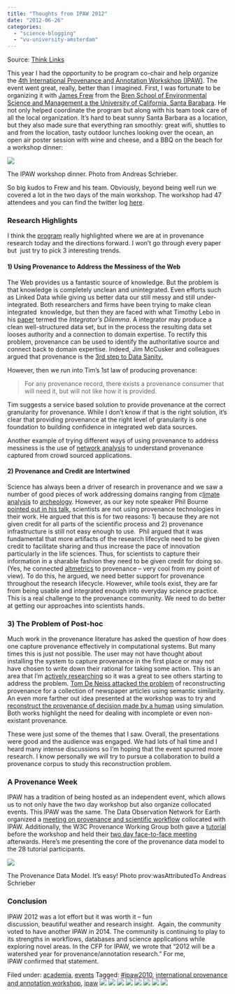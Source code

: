 ```yaml
---
title: "Thoughts from IPAW 2012"
date: "2012-06-26"
categories: 
  - "science-blogging"
  - "vu-university-amsterdam"
---
```


Source: [Think Links](http://thinklinks.wordpress.com/feed/)

This year I had the opportunity to be program co-chair and help organize the [4th International Provenance and Annotation Workskhop (IPAW)](http://ipaw2012.bren.ucsb.edu/). The event went great, really, better than I imagined. First, I was fortunate to be organizing it with [James Frew](http://frew.eri.ucsb.edu/) from the [Bren School of Environmental Science and Management a the University of California, Santa Barabara](http://bren.ucsb.edu/). He not only helped coordinate the program but along with his team took care of all the local organization. It’s hard to beat sunny Santa Barbara as a location, but they also made sure that everything ran smoothly: great wifi, shuttles to and from the location, tasty outdoor lunches looking over the ocean, an open air poster session with wine and cheese, and a BBQ on the beach for a workshop dinner:

[![](http://thinklinks.files.wordpress.com/2012/06/bbq.jpeg?w=500&h=374)](http://thinklinks.files.wordpress.com/2012/06/bbq.jpeg)

The IPAW workshop dinner. Photo from Andreas Schrieber.

So big kudos to Frew and his team. Obviously, beyond being well run we covered a lot in the two days of the main workshop. The workshop had 47 attendees and you can find the twitter log [here](http://ipaw2012.bren.ucsb.edu/index.php/TwitterLog).

### Research Highlights

I think the [program](http://ipaw2012.bren.ucsb.edu/index.php/Program) really highlighted where we are at in provenance research today and the directions forward. I won’t go through every paper but  just try to pick 3 interesting trends.

#### 1) Using Provenance to Address the Messiness of the Web

The Web provides us a fantastic source of knowledge. But the problem is that knowledge is completely unclean and unintegrated. Even efforts such as Linked Data while giving us better data our still messy and still under-integrated. Both researchers and firms have been trying to make clean integrated  knowledge, but then they are faced with what Timothy Lebo in his [paper](http://bit.ly/lebo-ipaw-2012-slides) termed the _Integrator’s Dilemma_. A integrator may produce a clean well-structured data set, but in the process the resulting data set looses authority and a connection to domain expertise. To rectify this problem, provenance can be used to identify the authoritative source and connect back to domain expertise. Indeed, Jim McCusker and colleagues argued that provenance is the [3rd step to Data Sanity.](http://bit.ly/mccusker-ipaw-2012-slides)

However, then we run into Tim’s 1st law of producing provenance:

> For any provenance record, there exists a provenance consumer that will need it, but will not like how it is provided.

Tim suggests a service based solution to provide provenance at the correct granularity for provenance. While I don’t know if that is the right solution, it’s clear that providing provenance at the right level of granularity is one foundation to building confidence in integrated web data sources.

Another example of trying different ways of using provenance to address messiness is the use of [network analysis](http://eprints.soton.ac.uk/340068/) to understand provenance captured from crowd sourced applications.

#### **2**) Provenance and Credit are Intertwined

Science has always been a driver of research in provenance and we saw a number of good pieces of work addressing domains ranging from c[limate analysis](http://vgc.poly.edu/~dakoop/pubs/uvcdat-prov.pdf) to [archeology](http://eprints.soton.ac.uk/340405/). However, as our key note speaker Phil Bourne [pointed out in his talk](http://ipaw2012.bren.ucsb.edu/images/c/cf/Bourne-keynote-ipaw12.pdf), scientists are not using provenance technologies in their work. He argued that this is for two reasons: 1) because they are not given credit for all parts of the scientific process and 2) provenance infrastructure is still not easy enough to use.  Phil argued that it was fundamental that more artifacts of the research lifecycle need to be given credit to facilitate sharing and thus increase the pace of innovation particularly in the life sciences. Thus, for scientists to capture their information in a sharable fashion they need to be given credit for doing so. (Yes, he connected [altmetrics](http://altmetrics.org) to provenance – very cool from my point of view). To do this, he argued, we need better support for provenance throughout the research lifecycle. However, while tools exist, they are far from being usable and integrated enough into everyday science practice. This is a real challenge to the provenance community. We need to do better at getting our approaches into scientists hands.

### 3) The Problem of Post-hoc

Much work in the provenance literature has asked the question of how does one capture provenance effectively in computational systems. But many times this is just not possible. The user may not have thought about installing the system to capture provenance in the first place or may not have chosen to write down their rational for taking some action. This is an area that I’m [actively researching](http://ceur-ws.org/Vol-856/paper_4.pdf) so it was a great to see others starting to address the problem. [Tom De Neiss attacked the problem](http://eprints.dcs.kcl.ac.uk/1400/) of reconstructing provenance for a collection of newspaper articles using semantic similarity. An even more farther out idea presented at the workshop was to try and [reconstruct the provenance of decision made by a human](http://eprints.dcs.kcl.ac.uk/1400/) using simulation. Both works highlight the need for dealing with incomplete or even non-existant provenance.

These were just some of the themes that I saw. Overall, the presentations were good and the audience was engaged. We had lots of hall time and I heard many intense discussions so I’m hoping that the event spurred more research. I know personally we will try to pursue a collaboration to build a provenance corpus to study this reconstruction problem.

### A Provenance Week

IPAW has a tradition of being hosted as an independent event, which allows us to not only have the two day workshop but also organize collocated events. This IPAW was the same. The Data Observation Network for Earth organized a [meeting on provenance and scientific workflow](http://www.dataone.org/working_groups/scientific-workflows-and-provenance-working-group) collocated with IPAW. Additionally, the W3C Provenance Working Group both gave a [tutorial](http://www.w3.org/blog/SW/2012/06/25/prov-tutorial/) before the workshop and held their [two day face-to-face meeting](http://www.w3.org/blog/SW/2012/06/25/report-provenance-working-group-3rd-face-to-face-meeting/) afterwards. Here’s me presenting the core of the provenance data model to the 28 tutorial participants.

[![](http://thinklinks.files.wordpress.com/2012/06/prov-dm-paul.jpeg?w=500&h=375)](http://thinklinks.files.wordpress.com/2012/06/prov-dm-paul.jpeg)

The Provenance Data Model. It’s easy! Photo prov:wasAttributedTo Andreas Schrieber

### Conclusion

IPAW 2012 was a lot effort but it was worth it – fun discussion, beautiful weather and research insight.  Again, the community voted to have another IPAW in 2014. The community is continuing to play to its strengths in workflows, databases and science applications while exploring novel areas. In the CFP for IPAW, we wrote that “2012 will be a watershed year for provenance/annotation research.” For me, IPAW confirmed that statement.

  
Filed under: [academia](http://thinklinks.wordpress.com/category/academia/), [events](http://thinklinks.wordpress.com/category/events/) Tagged: [#ipaw2010](http://thinklinks.wordpress.com/tag/ipaw2010/), [international provenance and annotation workshop](http://thinklinks.wordpress.com/tag/international-provenance-and-annotation-workshop/), [ipaw](http://thinklinks.wordpress.com/tag/ipaw/) [![](http://feeds.wordpress.com/1.0/comments/thinklinks.wordpress.com/417/)](http://feeds.wordpress.com/1.0/gocomments/thinklinks.wordpress.com/417/) [![](http://feeds.wordpress.com/1.0/delicious/thinklinks.wordpress.com/417/)](http://feeds.wordpress.com/1.0/godelicious/thinklinks.wordpress.com/417/) [![](http://feeds.wordpress.com/1.0/facebook/thinklinks.wordpress.com/417/)](http://feeds.wordpress.com/1.0/gofacebook/thinklinks.wordpress.com/417/) [![](http://feeds.wordpress.com/1.0/twitter/thinklinks.wordpress.com/417/)](http://feeds.wordpress.com/1.0/gotwitter/thinklinks.wordpress.com/417/) [![](http://feeds.wordpress.com/1.0/stumble/thinklinks.wordpress.com/417/)](http://feeds.wordpress.com/1.0/gostumble/thinklinks.wordpress.com/417/) [![](http://feeds.wordpress.com/1.0/digg/thinklinks.wordpress.com/417/)](http://feeds.wordpress.com/1.0/godigg/thinklinks.wordpress.com/417/) [![](http://feeds.wordpress.com/1.0/reddit/thinklinks.wordpress.com/417/)](http://feeds.wordpress.com/1.0/goreddit/thinklinks.wordpress.com/417/) ![](http://stats.wordpress.com/b.gif?host=thinklinks.wordpress.com&blog=5274753&post=417&subd=thinklinks&ref=&feed=1)

